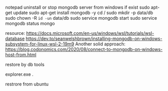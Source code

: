 notepad
uninstall or stop mongodb server from windows if exist
sudo apt-get update
sudo apt-get install mongodb -y
cd /
sudo mkdir -p data/db
sudo chown -R `id -un` data/db
sudo service mongodb start
sudo service mongodb status
mongo


resource: https://docs.microsoft.com/en-us/windows/wsl/tutorials/wsl-database
	  https://dev.to/seanwelshbrown/installing-mongodb-on-windows-subsystem-for-linux-wsl-2-19m9
Another solid approach: https://blog.codonomics.com/2020/08/connect-to-mongodb-on-windows-host-from.html

restore by db tools

explorer.exe .

restrore from ubuntu
